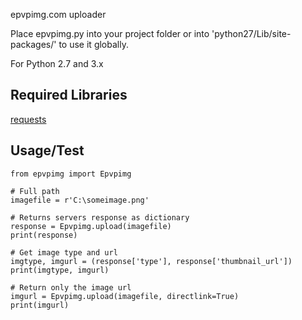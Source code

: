 epvpimg.com uploader

Place epvpimg.py into your project folder or into 'python27/Lib/site-packages/' to use it globally.

For Python 2.7 and 3.x

Required Libraries
---
[requests](https://pypi.python.org/pypi/requests/2.4.0)


Usage/Test
---
    from epvpimg import Epvpimg
    
	# Full path
    imagefile = r'C:\someimage.png'
	
	# Returns servers response as dictionary
	response = Epvpimg.upload(imagefile)
	print(response)
	
	# Get image type and url
	imgtype, imgurl = (response['type'], response['thumbnail_url'])
	print(imgtype, imgurl)
	
	# Return only the image url
	imgurl = Epvpimg.upload(imagefile, directlink=True)
	print(imgurl)
    
    
